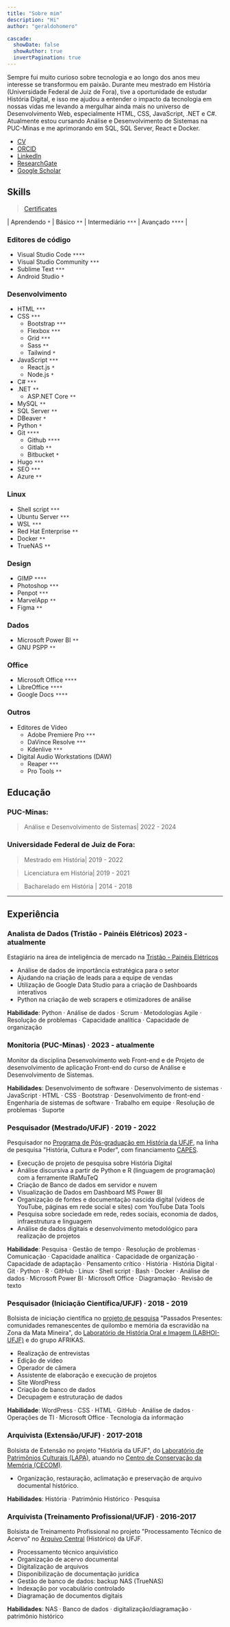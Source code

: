 ```yaml
---
title: "Sobre mim"
description: "Hi"
author: "geraldohomero"

cascade:
  showDate: false
  showAuthor: true
  invertPagination: true
---
```


Sempre fui muito curioso sobre tecnologia e ao longo dos anos meu interesse se transformou em paixão. Durante meu mestrado em História (Universidade Federal de Juiz de Fora), tive a oportunidade de estudar História Digital, e isso me ajudou a entender o impacto da tecnologia em nossas vidas me levando a mergulhar ainda mais no universo de Desenvolvimento Web, especialmente HTML, CSS, JavaScript, .NET e C#. Atualmente estou cursando Análise e Desenvolvimento de Sistemas na PUC-Minas e me aprimorando em SQL, SQL Server, React e Docker.


- [CV](http://lattes.cnpq.br/9924558848538635)
- [ORCID](https://orcid.org/0000-0001-6686-7182)
- [LinkedIn](https://linkedin.com/in/geraldohomero/?locale=en_US)
- [ResearchGate](https://www.researchgate.net/profile/Geraldo-Couto-Neto)
- [Google Scholar](https://scholar.google.com/citations?hl=pt-BR&user=QcUrmPYAAAAJ)

## Skills 

> [Certificates](../certificates/)

| Aprendendo `*` | Básico `**` | Intermediário `***` | Avançado `****` |


 ### **Editores de código**

  - Visual Studio Code `****`
  - Visual Studio Community `***`
  - Sublime Text `***`
  - Android Studio `*`

### **Desenvolvimento**
  - HTML `***`
  - CSS `***`
      - Bootstrap `***`
      - Flexbox `***`
      - Grid `***`
      - Sass `**`
      - Tailwind `*`
  - JavaScript `***`
      - React.js `*`
      - Node.js `*`
  - C# `***`
  - .NET `**`
      - ASP.NET Core `**`
  - MySQL `**`
  - SQL Server `**`
  - DBeaver `*`
  - Python `*`
  - Git `****`
      - Github `****`
      - Gitlab `**`
      - Bitbucket `*`
  - Hugo `***`
  - SEO `***`   
  - Azure `**`
### **Linux**
  - Shell script `***`
  - Ubuntu Server `***`
  - WSL `***`
  - Red Hat Enterprise `**`
  - Docker `**`
  - TrueNAS `**`
### **Design**
  - GIMP `****`
  - Photoshop `***`
  - Penpot `***`
  - MarvelApp `**`
  - Figma `**`
### **Dados**
  - Microsoft Power BI `**`
  - GNU PSPP `**`
### **Office**
  - Microsoft Office `****`
  - LibreOffice `****`
  - Google Docs `****`
### **Outros**
  - Editores de Vídeo
      - Adobe Premiere Pro `***`
      - DaVince Resolve `***`
      - Kdenlive `***`
  - Digital Audio Workstations (DAW)
      - Reaper `***`
      - Pro Tools `**`

## Educação

### **PUC-Minas:**
>Análise e Desenvolvimento de Sistemas| 2022 - 2024
### **Universidade Federal de Juiz de Fora:**
>Mestrado em História| 2019 - 2022

>Licenciatura em História| 2019 - 2021

>Bacharelado em História | 2014 - 2018

***
## Experiência

### **Analista de Dados (Tristão - Painéis Elétricos)** 2023 - atualmente

Estagiário na área de inteligência de mercado na [Tristão - Painéis Elétricos](https://tristao.ind.br)

- Análise de dados de importância estratégica para o setor
- Ajudando na criação de leads para a equipe de vendas
- Utilização de Google Data Studio para a criação de Dashboards interativos
- Python na criação de web scrapers e otimizadores de análise

**Habilidade**: Python · Análise de dados · Scrum · Metodologias Agile · Resolução de problemas · Capacidade analítica · Capacidade de organização

### **Monitoria (PUC-Minas)** · 2023 - atualmente

Monitor da disciplina Desenvolvimento web Front-end e de Projeto de desenvolvimento de aplicação Front-end do curso de Análise e Desenvolvimento de Sistemas.

**Habilidades**: Desenvolvimento de software · Desenvolvimento de sistemas · JavaScript · HTML · CSS · Bootstrap · Desenvolvimento de front-end · Engenharia de sistemas de software · Trabalho em equipe · Resolução de problemas · Suporte

### **Pesquisador (Mestrado/UFJF)** · 2019 - 2022

Pesquisador no [Programa de Pós-graduação em História da UFJF](https://www2.ufjf.br/ppghistoria/), na linha de pesquisa "História, Cultura e Poder", com financiamento [CAPES](https://www.gov.br/capes/).

- Execução de projeto de pesquisa sobre História Digital
- Análise discursiva a partir de Python e R (linguagem de programação) com a ferramente IRaMuTeQ
- Criação de Banco de dados em servidor e nuvem
- Visualização de Dados em Dashboard MS Power BI
- Organização de fontes e documentação nascida digital (vídeos de YouTube, páginas em rede social e sites) com YouTube Data Tools
- Pesquisa sobre sociedade em rede, redes sociais, economia de dados, infraestrutura e linguagem
- Análise de dados digitais e desenvolvimento metodológico para realização de projetos

**Habilidade**: Pesquisa · Gestão de tempo · Resolução de problemas · Comunicação · Capacidade analítica · Capacidade de organização · Capacidade de adaptação · Pensamento crítico · História · História Digital · Git · Python · R · GitHub · Linux · Shell script · Bash · Docker · Análise de dados · Microsoft Power BI · Microsoft Office · Diagramação · Revisão de texto

### **Pesquisador (Iniciação Científica/UFJF)** · 2018 - 2019

Bolsista de iniciação científica no [projeto de pesquisa](https://www.ufjf.br/labhoi/juiz-de-fora-cidade-negra-centro-de-referencia-sobre-a-memoria-negra-em-juiz-de-fora/indice-acervo-juiz-de-fora-cidade-negra/) "Passados Presentes: comunidades remanescentes de quilombo e memória da escravidão na Zona da Mata Mineira", do [Laboratório de História Oral e Imagem (LABHOI-UFJF)](https://www.ufjf.br/labhoi/) e do grupo AFRIKAS.

- Realização de entrevistas
- Edição de vídeo
- Operador de câmera 
- Assistente de elaboração e execução de projetos
- Site WordPress 
- Criação de banco de dados 
- Decupagem e estruturação de dados

**Habilidade**: WordPress · CSS · HTML · GitHub · Análise de dados · Operações de TI · Microsoft Office · Tecnologia da informação

### **Arquivista (Extensão/UFJF)** · 2017-2018

Bolsista de Extensão no projeto "História da UFJF", do [Laboratório de Patrimônios Culturais (LAPA)](https://www.ufjf.br/lapa/), atuando no [Centro de Conservação da Memória (CECOM)](https://www2.ufjf.br/cecom/).

- Organização, restauração, aclimatação e preservação de arquivo documental histórico.

**Habilidades**: História · Patrimônio Histórico · Pesquisa

### **Arquivista (Treinamento Profissional/UFJF)** · 2016-2017

Bolsista de Treinamento Profissional no projeto "Processamento Técnico de Acervo" no [Arquivo Central](https://www2.ufjf.br/arquivocentral/) (Histórico) da UFJF.

- Processamento técnico arquivístico
- Organização de acervo documental 
- Digitalização de arquivos
- Disponibilização de documentação jurídica
- Gestão de banco de dados: backup NAS (TrueNAS)
- Indexação por vocabulário controlado
- Diagramação de documentos digitais

**Habilidades**: NAS · Banco de dados · digitalização/diagramação · patrimônio histórico




